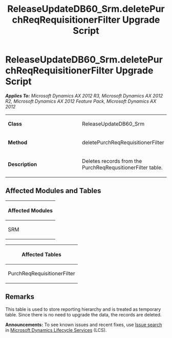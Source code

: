 ﻿---
title: ReleaseUpdateDB60_Srm.deletePurchReqRequisitionerFilter Upgrade Script
TOCTitle: ReleaseUpdateDB60_Srm.deletePurchReqRequisitionerFilter Upgrade Script
ms:assetid: bef834ee-8d22-230a-6f30-44906ed98000
ms:mtpsurl: https://msdn.microsoft.com/en-us/library/JJ686731(v=AX.60)
ms:contentKeyID: 49710929
ms.date: 05/18/2015
mtps_version: v=AX.60
---

# ReleaseUpdateDB60\_Srm.deletePurchReqRequisitionerFilter Upgrade Script 


_**Applies To:** Microsoft Dynamics AX 2012 R3, Microsoft Dynamics AX 2012 R2, Microsoft Dynamics AX 2012 Feature Pack, Microsoft Dynamics AX 2012_

<table>
<colgroup>
<col style="width: 50%" />
<col style="width: 50%" />
</colgroup>
<tbody>
<tr class="odd">
<td><p><strong>Class</strong></p></td>
<td><p>ReleaseUpdateDB60_Srm</p></td>
</tr>
<tr class="even">
<td><p><strong>Method</strong></p></td>
<td><p>deletePurchReqRequisitionerFilter</p></td>
</tr>
<tr class="odd">
<td><p><strong>Description</strong></p></td>
<td><p>Deletes records from the PurchReqRequsitionerFilter table.</p></td>
</tr>
</tbody>
</table>


## Affected Modules and Tables

<table>
<colgroup>
<col style="width: 100%" />
</colgroup>
<thead>
<tr class="header">
<th><p>Affected Modules</p></th>
</tr>
</thead>
<tbody>
<tr class="odd">
<td><p>SRM</p></td>
</tr>
</tbody>
</table>


<table>
<colgroup>
<col style="width: 100%" />
</colgroup>
<thead>
<tr class="header">
<th><p>Affected Tables</p></th>
</tr>
</thead>
<tbody>
<tr class="odd">
<td><p>PurchReqRequisitionerFilter</p></td>
</tr>
</tbody>
</table>


## Remarks

This table is used to store reporting hierarchy and is treated as temporary table. Since there is no need to upgrade the data, the records are deleted.

  
**Announcements:** To see known issues and recent fixes, use [Issue search](http://go.microsoft.com/fwlink/?linkid=389258) in [Microsoft Dynamics Lifecycle Services](http://go.microsoft.com/fwlink/?linkid=306505) (LCS).


